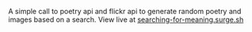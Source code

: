 A simple call to poetry api and flickr api to generate random poetry and images based on a search.  View live at <a href="http://searching-for-meaning.surge.sh">searching-for-meaning.surge.sh</a>
